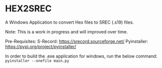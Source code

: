 # HEX2SREC
A Windows Application to convert Hex files to SREC (.s19) files.

Note: This is a work in progress and will improved over time. 

Pre-Requisites:
S-Record: https://srecord.sourceforge.net/
Pyinstaller: https://pypi.org/project/pyinstaller/
 


In order to build the .exe application for windows, run the below command:
`pyinstaller --onefile main.py`

